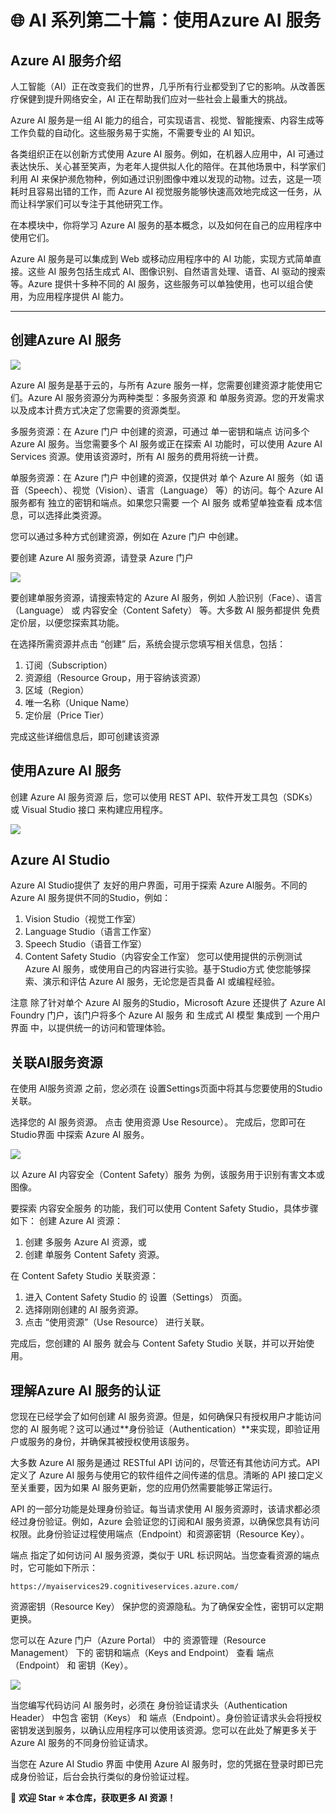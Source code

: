 # 🌐 AI 系列第二十篇：使用Azure AI 服务

## Azure AI 服务介绍

人工智能（AI）正在改变我们的世界，几乎所有行业都受到了它的影响。从改善医疗保健到提升网络安全，AI 正在帮助我们应对一些社会上最重大的挑战。

Azure AI 服务是一组 AI 能力的组合，可实现语言、视觉、智能搜索、内容生成等工作负载的自动化。这些服务易于实施，不需要专业的 AI 知识。

各类组织正在以创新方式使用 Azure AI 服务。例如，在机器人应用中，AI 可通过表达快乐、关心甚至笑声，为老年人提供拟人化的陪伴。在其他场景中，科学家们利用 AI 来保护濒危物种，例如通过识别图像中难以发现的动物。过去，这是一项耗时且容易出错的工作，而 Azure AI 视觉服务能够快速高效地完成这一任务，从而让科学家们可以专注于其他研究工作。

在本模块中，你将学习 Azure AI 服务的基本概念，以及如何在自己的应用程序中使用它们。


Azure AI 服务是可以集成到 Web 或移动应用程序中的 AI 功能，实现方式简单直接。这些 AI 服务包括生成式 AI、图像识别、自然语言处理、语音、AI 驱动的搜索等。Azure 提供十多种不同的 AI 服务，这些服务可以单独使用，也可以组合使用，为应用程序提供 AI 能力。

---

## 创建Azure AI 服务

![](/learning-notes/materials/azure-cloud-services.png)

Azure AI 服务是基于云的，与所有 Azure 服务一样，您需要创建资源才能使用它们。Azure AI 服务资源分为两种类型：多服务资源 和 单服务资源。您的开发需求以及成本计费方式决定了您需要的资源类型。

多服务资源：在 Azure 门户 中创建的资源，可通过 单一密钥和端点 访问多个 Azure AI 服务。当您需要多个 AI 服务或正在探索 AI 功能时，可以使用 Azure AI Services 资源。使用该资源时，所有 AI 服务的费用将统一计费。

单服务资源：在 Azure 门户 中创建的资源，仅提供对 单个 Azure AI 服务（如 语音（Speech）、视觉（Vision）、语言（Language） 等）的访问。每个 Azure AI 服务都有 独立的密钥和端点。如果您只需要 一个 AI 服务 或希望单独查看 成本信息，可以选择此类资源。

您可以通过多种方式创建资源，例如在 Azure 门户 中创建。

要创建 Azure AI 服务资源，请登录 Azure 门户

![](/learning-notes/materials/1741351883302.jpg)

要创建单服务资源，请搜索特定的 Azure AI 服务，例如 人脸识别（Face）、语言（Language） 或 内容安全（Content Safety） 等。大多数 AI 服务都提供 免费定价层，以便您探索其功能。

在选择所需资源并点击 “创建” 后，系统会提示您填写相关信息，包括：

1. 订阅（Subscription）
2. 资源组（Resource Group，用于容纳该资源）
3. 区域（Region）
4. 唯一名称（Unique Name）
5. 定价层（Price Tier）

完成这些详细信息后，即可创建该资源

## 使用Azure AI 服务

创建 Azure AI 服务资源 后，您可以使用 REST API、软件开发工具包（SDKs） 或 Visual Studio 接口 来构建应用程序。

![](/learning-notes/materials/azure-studio-examples.png)

## Azure AI Studio

Azure AI Studio提供了 友好的用户界面，可用于探索 Azure AI服务。不同的 Azure AI 服务提供不同的Studio，例如：

1. Vision Studio（视觉工作室）
2. Language Studio（语言工作室）
3. Speech Studio（语音工作室）
4. Content Safety Studio（内容安全工作室）
您可以使用提供的示例测试 Azure AI 服务，或使用自己的内容进行实验。基于Studio方式 使您能够探索、演示和评估 Azure AI 服务，无论您是否具备 AI 或编程经验。

注意
除了针对单个 Azure AI 服务的Studio，Microsoft Azure 还提供了 Azure AI Foundry 门户，该门户将多个 Azure AI 服务 和 生成式 AI 模型 集成到 一个用户界面 中，以提供统一的访问和管理体验。

## 关联AI服务资源

在使用 AI服务资源 之前，您必须在 设置Settings页面中将其与您要使用的Studio关联。

选择您的 AI 服务资源。
点击 使用资源 Use Resource）。
完成后，您即可在 Studio界面 中探索 Azure AI 服务。

![](/learning-notes/materials/content-safety-resource-example.png)

以 Azure AI 内容安全（Content Safety）服务 为例，该服务用于识别有害文本或图像。

要探索 内容安全服务 的功能，我们可以使用 Content Safety Studio，具体步骤如下：
创建 Azure AI 资源：

1. 创建 多服务 Azure AI 资源，或
2. 创建 单服务 Content Safety 资源。

在 Content Safety Studio 关联资源：

1. 进入 Content Safety Studio 的 设置（Settings） 页面。
2. 选择刚刚创建的 AI 服务资源。
3. 点击 “使用资源”（Use Resource） 进行关联。

完成后，您创建的 AI 服务 就会与 Content Safety Studio 关联，并可以开始使用。

## 理解Azure AI 服务的认证

您现在已经学会了如何创建 AI 服务资源。但是，如何确保只有授权用户才能访问您的 AI 服务呢？这可以通过**身份验证（Authentication）**来实现，即验证用户或服务的身份，并确保其被授权使用该服务。

大多数 Azure AI 服务是通过 RESTful API 访问的，尽管还有其他访问方式。API 定义了 Azure AI 服务与使用它的软件组件之间传递的信息。清晰的 API 接口定义至关重要，因为如果 AI 服务更新，您的应用仍然需要能够正常运行。

API 的一部分功能是处理身份验证。每当请求使用 AI 服务资源时，该请求都必须经过身份验证。例如，Azure 会验证您的订阅和AI 服务资源，以确保您具有访问权限。此身份验证过程使用端点（Endpoint）和资源密钥（Resource Key）。

端点 指定了如何访问 AI 服务资源，类似于 URL 标识网站。当您查看资源的端点时，它可能如下所示：

```
https://myaiservices29.cognitiveservices.azure.com/
```
资源密钥（Resource Key） 保护您的资源隐私。为了确保安全性，密钥可以定期更换。

您可以在 Azure 门户（Azure Portal） 中的 资源管理（Resource Management） 下的 密钥和端点（Keys and Endpoint） 查看 端点（Endpoint） 和 密钥（Key）。

![](/learning-notes/materials/1741355607717.jpg)

当您编写代码访问 AI 服务时，必须在 身份验证请求头（Authentication Header） 中包含 密钥（Keys） 和 端点（Endpoint）。身份验证请求头会将授权密钥发送到服务，以确认应用程序可以使用该资源。您可以在此处了解更多关于 Azure AI 服务的不同身份验证请求。

当您在 Azure AI Studio 界面 中使用 Azure AI 服务时，您的凭据在登录时即已完成身份验证，后台会执行类似的身份验证过程。

📢 **欢迎 Star ⭐ 本仓库，获取更多 AI 资源！**
